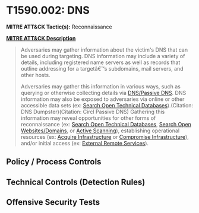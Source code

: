 # T1590.002: DNS
**MITRE ATT&CK Tactic(s):** Reconnaissance

**[MITRE ATT&CK Description](https://attack.mitre.org/techniques/T1590/002)**
<blockquote>Adversaries may gather information about the victim's DNS that can be used during targeting. DNS information may include a variety of details, including registered name servers as well as records that outline addressing for a targetâ€™s subdomains, mail servers, and other hosts.

Adversaries may gather this information in various ways, such as querying or otherwise collecting details via [DNS/Passive DNS](https://attack.mitre.org/techniques/T1596/001). DNS information may also be exposed to adversaries via online or other accessible data sets (ex: [Search Open Technical Databases](https://attack.mitre.org/techniques/T1596)).(Citation: DNS Dumpster)(Citation: Circl Passive DNS) Gathering this information may reveal opportunities for other forms of reconnaissance (ex: [Search Open Technical Databases](https://attack.mitre.org/techniques/T1596), [Search Open Websites/Domains](https://attack.mitre.org/techniques/T1593), or [Active Scanning](https://attack.mitre.org/techniques/T1595)), establishing operational resources (ex: [Acquire Infrastructure](https://attack.mitre.org/techniques/T1583) or [Compromise Infrastructure](https://attack.mitre.org/techniques/T1584)), and/or initial access (ex: [External Remote Services](https://attack.mitre.org/techniques/T1133)).</blockquote>
## Policy / Process Controls
## Technical Controls (Detection Rules)

## Offensive Security Tests
